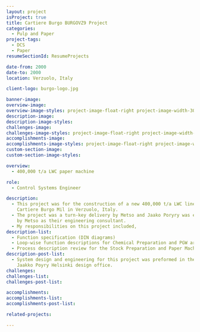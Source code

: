 ```yaml
---
layout: project
isProject: true
title: Cartiere Burgo BURGOVZ9 Project
categories:
  - Pulp and Paper
project-tags:
  - DCS
  - Paper
resumeSectionId: ResumeProjects

date-from: 2000
date-to: 2000
location: Verzuolo, Italy

client-logo: burgo-logo.jpg

banner-image:
overview-image:
overview-image-styles: project-image-float-right project-image-width-30
description-image:
description-image-styles:
challenges-image:
challenges-image-styles: project-image-float-right project-image-width-40
accomplishments-image:
accomplishments-image-styles: project-image-float-right project-image-width-40
custom-section-image:
custom-section-image-styles:

overview:
  - 400,000 t/a LWC paper machine

role:
  - Control Systems Engineer

description:
  - This project was for the construction of a new 400,000 t/a LWC line at the
    Cartiere Burgo Mil in Verzuolo, Italy.
  - The project was a turn-key delivery by Metso and Jaako Poryry was engaged
    by Metso as their engineering consultant.
  - My responsibilities on this project included,
description-list:
  - Function specification (DIN diagrams)
  - Loop-wise function descriptions for Chemical Preparation and PGW areas
  - Process description review for the Stock Preparation and Paper Machine areas
description-post-list:
  - System design and engineering for this project was preformed in the
    Jaakko Poyry Helsinki design office.
challenges:
challenges-list:    
challenges-post-list:    

accomplishments:
accomplishments-list:    
accomplishments-post-list:    

related-projects:

---
```


